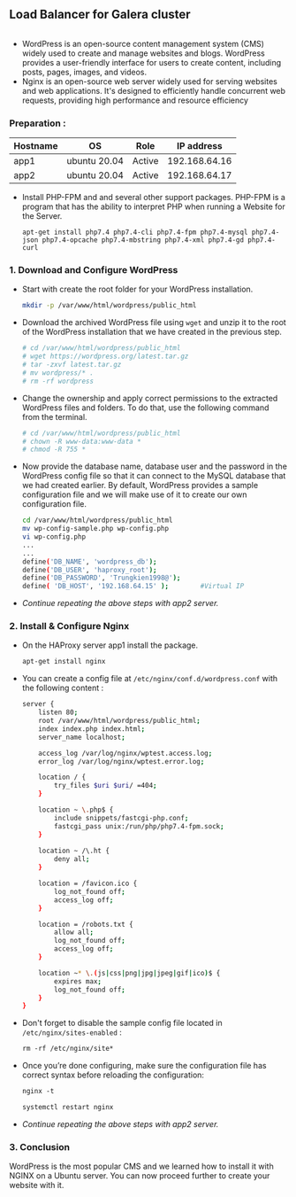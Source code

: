 
## Load Balancer for Galera cluster

![]()
- WordPress is an open-source content management system (CMS) widely used to create and manage websites and blogs. WordPress provides a user-friendly interface for users to create content, including posts, pages, images, and videos.
- Nginx is an open-source web server widely used for serving websites and web applications. It's designed to efficiently handle concurrent web requests, providing high performance and resource efficiency

### Preparation :

| Hostname | OS | Role | IP address |
|--------|------|------|-------|
| app1 | ubuntu 20.04  | Active  | 192.168.64.16 |
| app2 | ubuntu 20.04  |  Active | 192.168.64.17 |
- Install PHP-FPM and and several other support packages. PHP-FPM is a program that has the ability to interpret PHP when running a Website for the Server.
    ```
    apt-get install php7.4 php7.4-cli php7.4-fpm php7.4-mysql php7.4-json php7.4-opcache php7.4-mbstring php7.4-xml php7.4-gd php7.4-curl
    ```

### 1. Download and Configure WordPress
- Start with create the root folder for your WordPress installation.   
    ```sh
    mkdir -p /var/www/html/wordpress/public_html
    ```
- Download the archived WordPress file using `wget` and unzip it to the root of the WordPress installation that we have created in the previous step.
     ```sh
    # cd /var/www/html/wordpress/public_html
    # wget https://wordpress.org/latest.tar.gz
    # tar -zxvf latest.tar.gz
    # mv wordpress/* .
    # rm -rf wordpress
    ```
- Change the ownership and apply correct permissions to the extracted WordPress files and folders. To do that, use the following command from the terminal.
    ```sh
    # cd /var/www/html/wordpress/public_html
    # chown -R www-data:www-data *
    # chmod -R 755 *
    ```
- Now provide the database name, database user and the password in the WordPress config file so that it can connect to the MySQL database that we had created earlier. By default, WordPress provides a sample configuration file and we will make use of it to create our own configuration file.
    ```sh
    cd /var/www/html/wordpress/public_html
    mv wp-config-sample.php wp-config.php
    vi wp-config.php
    ...
    ...
    define('DB_NAME', 'wordpress_db');                  
    define('DB_USER', 'haproxy_root');                        
    define('DB_PASSWORD', 'Trungkien1998@');           
    define( 'DB_HOST', '192.168.64.15' );        #Virtual IP          
    ```
- *Continue repeating the above steps with app2 server.*  
### 2. Install & Configure Nginx 
- On the HAProxy server app1 install the package.
    ```sh
    apt-get install nginx
    ```
- You can create a config file at `/etc/nginx/conf.d/wordpress.conf` with the following content :
    ```sh
    server {
        listen 80;
        root /var/www/html/wordpress/public_html;
        index index.php index.html;
        server_name localhost; 

        access_log /var/log/nginx/wptest.access.log;
        error_log /var/log/nginx/wptest.error.log;

        location / {
            try_files $uri $uri/ =404;
        }

        location ~ \.php$ {
            include snippets/fastcgi-php.conf;
            fastcgi_pass unix:/run/php/php7.4-fpm.sock;
        }
        
        location ~ /\.ht {
            deny all;
        }

        location = /favicon.ico {
            log_not_found off;
            access_log off;
        }

        location = /robots.txt {
            allow all;
            log_not_found off;
            access_log off;
        }

        location ~* \.(js|css|png|jpg|jpeg|gif|ico)$ {
            expires max;
            log_not_found off;
        }
    }
    ```

- Don't forget to disable the sample config file located in `/etc/nginx/sites-enabled` :
    ```diff
    rm -rf /etc/nginx/site*  
    ```
- Once you’re done configuring, make sure the configuration file has correct syntax before reloading the configuration:
    ```diff
    nginx -t
    ```
    ```diff
    systemctl restart nginx 
    ```
- *Continue repeating the above steps with app2 server.*

### 3. Conclusion
WordPress is the most popular CMS and we learned how to install it with NGINX on a Ubuntu server. You can now proceed further to create your website with it.
